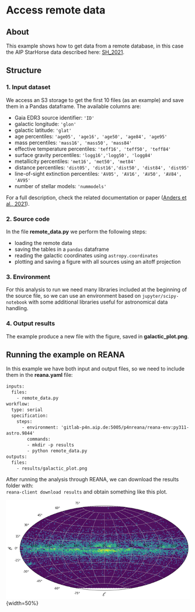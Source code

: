 # Access remote data
## About
This example shows how to get data from a remote database, in this case the AIP StarHorse data described here: [SH_2021](https://data.aip.de/projects/starhorse2021.html).

## Structure
### 1. Input dataset
We access an S3 storage to get the first 10 files (as an example) and save them in a Pandas dataframe. The available columns are:
- Gaia EDR3 source identifier: `'ID'`
- galactic longitude: `'glon'`
- galactic latitude: `'glat'`
- age percentiles: `'age05', 'age16', 'age50', 'age84', 'age95'`
- mass percentiles: `'mass16', 'mass50', 'mass84'`
- effective temperature percentiles: `'teff16', 'teff50', 'teff84'`
- surface gravity percentiles: `'logg16','logg50', 'logg84'`
- metallicity percentiles: `'met16', 'met50', 'met84'`
- distance percentiles: `'dist05', 'dist16','dist50', 'dist84', 'dist95'`
- line-of-sight extinction percentiles: `'AV05', 'AV16', 'AV50', 'AV84', 'AV95'`
-  number of stellar models: `'nummodels'`

For a full description, check the related documentation or paper ([Anders et al., 2021](https://arxiv.org/pdf/2111.01860.pdf)).

### 2. Source code
In the file **remote_data.py** we perform the following steps:
- loading the remote data
- saving the tables in a `pandas` dataframe
- reading the galactic coordinates using `astropy.coordinates`
- plotting and saving a figure with all sources using an aitoff projection

### 3. Environment
For this analysis to run we need many libraries included at the beginning of the source file, so we can use an environment based on `jupyter/scipy-notebook` with some additional libraries useful for astronomical data handling.

### 4. Output results
The example produce a new file with the figure, saved in **galactic_plot.png**.

## Running the example on REANA
In this example we have both input and output files, so we need to include them in the **reana.yaml** file:

```
inputs:
  files:
    - remote_data.py
workflow:
  type: serial
  specification:
    steps:
      - environment: 'gitlab-p4n.aip.de:5005/p4nreana/reana-env:py311-astro.9844'
        commands:
        - mkdir -p results
        - python remote_data.py
outputs:
  files:
    - results/galactic_plot.png

```

After running the analysis through REANA, we can download the results folder with:  
`reana-client download results` and obtain something like this plot.  

![](doc/gaia_sh.png){width=50%}
